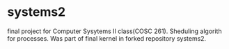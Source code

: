 # systems2
final project for Computer Sysytems II class(COSC 261). Sheduling algorith for processes. Was part of final kernel in forked repository systems2.
